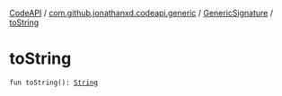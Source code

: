 [CodeAPI](../../index.md) / [com.github.jonathanxd.codeapi.generic](../index.md) / [GenericSignature](index.md) / [toString](.)

# toString

`fun toString(): `[`String`](https://kotlinlang.org/api/latest/jvm/stdlib/kotlin/-string/index.html)